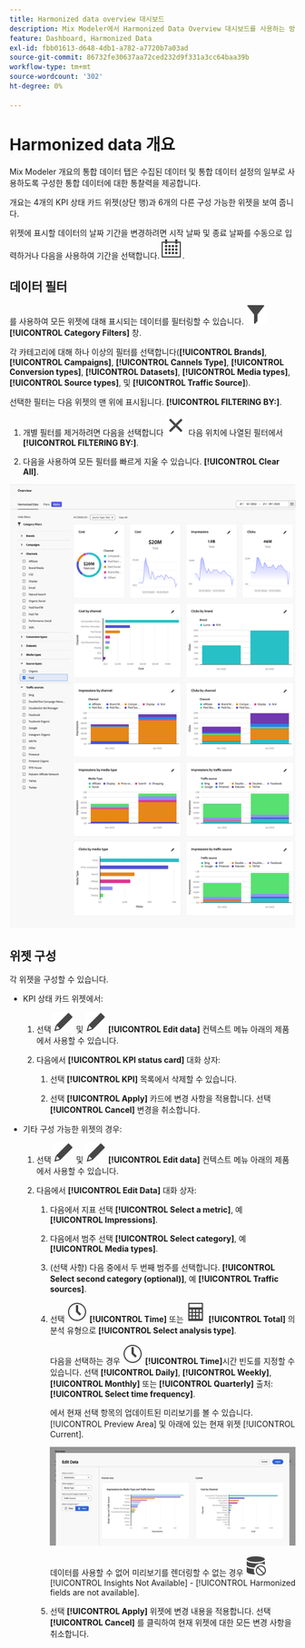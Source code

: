 ```yaml
---
title: Harmonized data overview 대시보드
description: Mix Modeler에서 Harmonized Data Overview 대시보드를 사용하는 방법에 대해 알아봅니다.
feature: Dashboard, Harmonized Data
exl-id: fbb01613-d648-4db1-a782-a7720b7a03ad
source-git-commit: 86732fe30637aa72ced232d9f331a3cc64baa39b
workflow-type: tm+mt
source-wordcount: '302'
ht-degree: 0%

---
```


# Harmonized data 개요

Mix Modeler 개요의 통합 데이터 탭은 수집된 데이터 및 통합 데이터 설정의 일부로 사용하도록 구성한 통합 데이터에 대한 통찰력을 제공합니다.

개요는 4개의 KPI 상태 카드 위젯(상단 행)과 6개의 다른 구성 가능한 위젯을 보여 줍니다.

위젯에 표시할 데이터의 날짜 기간을 변경하려면 시작 날짜 및 종료 날짜를 수동으로 입력하거나 다음을 사용하여 기간을 선택합니다. ![캘린더](../assets/icons/Calendar.svg).

## 데이터 필터

를 사용하여 모든 위젯에 대해 표시되는 데이터를 필터링할 수 있습니다. ![필터](../assets/icons/Filter.svg) **[!UICONTROL Category Filters]** 창.

각 카테고리에 대해 하나 이상의 필터를 선택합니다(**[!UICONTROL Brands]**, **[!UICONTROL Campaigns]**, **[!UICONTROL Cannels Type]**, **[!UICONTROL Conversion types]**, **[!UICONTROL Datasets]**, **[!UICONTROL Media types]**, **[!UICONTROL Source types]**, 및 **[!UICONTROL Traffic Source]**).

선택한 필터는 다음 위젯의 맨 위에 표시됩니다. **[!UICONTROL FILTERING BY:]**.

1. 개별 필터를 제거하려면 다음을 선택합니다 ![닫기](../assets/icons/Close.svg) 다음 위치에 나열된 필터에서 **[!UICONTROL FILTERING BY:]**.

1. 다음을 사용하여 모든 필터를 빠르게 지울 수 있습니다. **[!UICONTROL Clear All]**.

![Harmonized data 개요](../assets/harmonized-data-overview.png)


## 위젯 구성

각 위젯을 구성할 수 있습니다.

* KPI 상태 카드 위젯에서:

   1. 선택 ![편집](../assets/icons/Edit.svg) 및 ![편집](../assets/icons/Edit.svg) **[!UICONTROL Edit data]** 컨텍스트 메뉴 아래의 제품에서 사용할 수 있습니다.

   1. 다음에서 **[!UICONTROL KPI status card]** 대화 상자:

      1. 선택 **[!UICONTROL KPI]** 목록에서 삭제할 수 있습니다.

      1. 선택 **[!UICONTROL Apply]** 카드에 변경 사항을 적용합니다. 선택 **[!UICONTROL Cancel]** 변경을 취소합니다.

* 기타 구성 가능한 위젯의 경우:

   1. 선택 ![편집](../assets/icons/Edit.svg) 및 ![편집](../assets/icons/Edit.svg) **[!UICONTROL Edit data]** 컨텍스트 메뉴 아래의 제품에서 사용할 수 있습니다.

   1. 다음에서 **[!UICONTROL Edit Data]** 대화 상자:

      1. 다음에서 지표 선택 **[!UICONTROL Select a metric]**, 예 **[!UICONTROL Impressions]**.
      1. 다음에서 범주 선택 **[!UICONTROL Select category]**, 예 **[!UICONTROL Media types]**.
      1. (선택 사항) 다음 중에서 두 번째 범주를 선택합니다. **[!UICONTROL Select second category (optional)]**, 예 **[!UICONTROL Traffic sources]**.
      1. 선택 ![시계](../assets/icons/Clock.svg) **[!UICONTROL Time]** 또는 ![계산기](../assets/icons/Calculator.svg) **[!UICONTROL Total]** 의 분석 유형으로 **[!UICONTROL Select analysis type]**.

         다음을 선택하는 경우 ![시계](../assets/icons/Clock.svg) **[!UICONTROL Time]**&#x200B;시간 빈도를 지정할 수 있습니다. 선택 **[!UICONTROL Daily]**, **[!UICONTROL Weekly]**, **[!UICONTROL Monthly]** 또는 **[!UICONTROL Quarterly]** 출처: **[!UICONTROL Select time frequency]**.

         에서 현재 선택 항목의 업데이트된 미리보기를 볼 수 있습니다. [!UICONTROL Preview Area] 및 아래에 있는 현재 위젯 [!UICONTROL Current].

         ![통합 데이터 위젯 편집](../assets/edit-harmonized-data-widget.png)

         데이터를 사용할 수 없어 미리보기를 렌더링할 수 없는 경우 ![데이터 오류](../assets/icons/DataUnavailable.svg) [!UICONTROL Insights Not Available] - [!UICONTROL Harmonized fields are not available].

      1. 선택 **[!UICONTROL Apply]** 위젯에 변경 내용을 적용합니다. 선택 **[!UICONTROL Cancel]** 를 클릭하여 현재 위젯에 대한 모든 변경 사항을 취소합니다.
